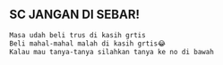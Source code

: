 ## SC JANGAN DI SEBAR!
```bash
Masa udah beli trus di kasih grtis
Beli mahal-mahal malah di kasih grtis😂
Kalau mau tanya-tanya silahkan tanya ke no di bawah
```
